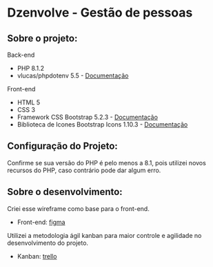 # Dzenvolve - Gestão de pessoas

## Sobre o projeto:
Back-end
* PHP 8.1.2
* vlucas/phpdotenv 5.5 - [Documentação](https://github.com/vlucas/phpdotenv)

Front-end
* HTML 5
* CSS 3
* Framework CSS Bootstrap 5.2.3 - [Documentação](https://getbootstrap.com/docs/5.2/getting-started/introduction/)
* Biblioteca de Icones Bootstrap Icons 1.10.3 - [Documentação](https://icons.getbootstrap.com/)

## Configuração do Projeto:
Confirme se sua versão do PHP é pelo menos a 8.1, pois utilizei novos recursos do PHP, caso contrário pode dar algum erro.



## Sobre o desenvolvimento:
Criei esse wireframe como base para o front-end.
* Front-end: [figma](https://www.figma.com/file/d9SsYte6gR4ouYbCnL1bNP/Untitled?node-id=0%3A1&t=MegYi36yTppSU5Ao-1)

Utilizei a metodologia ágil kanban para maior controle e agilidade no desenvolvimento do projeto.
* Kanban: [trello](https://trello.com/invite/b/XGuDb7pO/ATTI4964d167d6d65cca704131675794b7011EED81D6/technical-test-dzenvolve)

